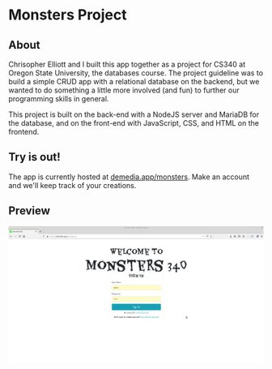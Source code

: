 Monsters Project
================

About
-----
Chrisopher Elliott and I built this app together as a project for CS340 at Oregon State University, the databases course. The project guideline was to build a simple CRUD app with a relational database on the backend, but we wanted to do something a little more involved (and fun) to further our programming skills in general.

This project is built on the back-end with a NodeJS server and MariaDB for the database, and on the front-end with JavaScript, CSS, and HTML on the frontend.

Try is out!
-----------
The app is currently hosted at [demedia.app/monsters](https://demedia.app/monsters). Make an account and we'll keep track of your creations.

Preview
-------
![](./monsters_preview.gif)